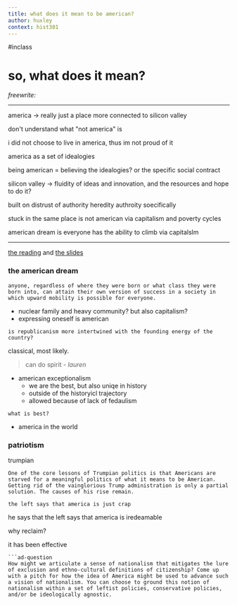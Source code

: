 ```yaml
---
title: what does it mean to be american? 
author: huxley
context: hist301
---
```


#inclass

# so, what does it mean?

*freewrite:*

---

america -> really just a place
more connected to silicon valley

don't understand what "not america" is 

i did not choose to live in america, thus im not proud of it

america as a set of idealogies

being american = believing the idealogies? or the specific social contract

silicon valley -> fluidity of ideas and innovation, and the resources and hope to do it?

built on distrust of authority
heredity  authroity soecifically 

stuck in the same place is not american
	via capitalism and poverty cycles

american dream is everyone has the ability to climb via capitalslm

---
[the reading](https://docs.google.com/document/d/15X8knvkTgq1R4WklZ0GcP2RzaiYshO1L5mzkb1yhBQo/edit#)
and [the slides](https://nuevaschool.instructure.com/courses/3776/modules/items/219697)

### the american dream

```ad-def
anyone, regardless of where they were born or what class they were born into, can attain their own version of success in a society in which upward mobility is possible for everyone.
```

- nuclear family and heavy community? but also capitalism?
- expressing oneself is american

```ad-question
is republicanism more intertwined with the founding energy of the country?
```
classical, most likely.

> can do spirit - *lauren*

- american exceptionalism
	- we are the best, but also uniqe in history 
	- outside of the historyicl trajectory
	- allowed because of lack of fedaulism

```ad-question
what is best?
```

- america in the world



### patriotism

trumpian

```ad-def
One of the core lessons of Trumpian politics is that Americans are starved for a meaningful politics of what it means to be American. Getting rid of the vainglorious Trump administration is only a partial solution. The causes of his rise remain.
```

```ad-qoute
the left says that america is just crap
```

he says that the left says that america is iredeamable

why reclaim?

it has been effective






```ad-important
```ad-question
How might we articulate a sense of nationalism that mitigates the lure of exclusion and ethno-cultural definitions of citizenship? Come up with a pitch for how the idea of America might be used to advance such a vision of nationalism. You can choose to ground this notion of nationalism within a set of leftist policies, conservative policies, and/or be ideologically agnostic.
```
```















